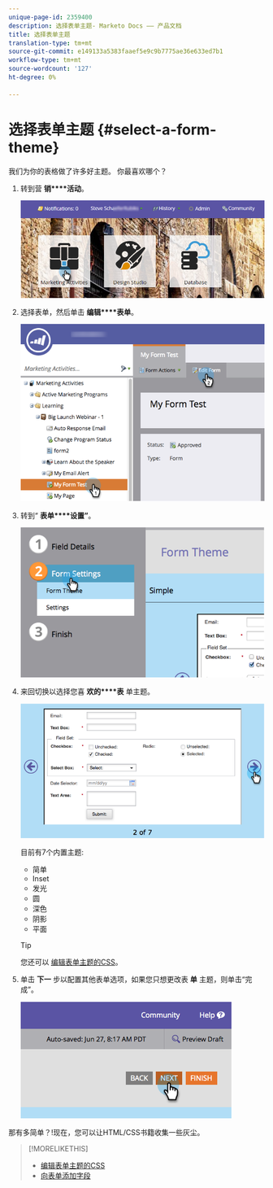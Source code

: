 ```yaml
---
unique-page-id: 2359400
description: 选择表单主题- Marketo Docs —— 产品文档
title: 选择表单主题
translation-type: tm+mt
source-git-commit: e149133a5383faaef5e9c9b7775ae36e633ed7b1
workflow-type: tm+mt
source-wordcount: '127'
ht-degree: 0%

---
```



# 选择表单主题 {#select-a-form-theme}

我们为你的表格做了许多好主题。 你最喜欢哪个？

1. 转到营 **销****活动**。

   ![](assets/login-marketing-activities-1.png)

1. 选择表单，然后单击 **编辑****表单**。

   ![](assets/editform.png)

1. 转到“ **表单****设置”**。

   ![](assets/image2014-9-15-17-7-7.png)

1. 来回切换以选择您喜 **欢的****表** 单主题。

   ![](assets/image2014-9-15-17-3a7-3a20.png)

   目前有7个内置主题:

   * 简单
   * Inset
   * 发光
   * 圆
   * 深色
   * 阴影
   * 平面

   >[!TIP]
   >
   >您还可以 [编辑表单主题的CSS](../../../../product-docs/demand-generation/forms/form-design/edit-the-css-of-a-form-theme.md)。

1. 单击 **下一** 步以配置其他表单选项，如果您只想更改表 **单** 主题，则单击“完成”。

   ![](assets/image2014-9-15-17-3a8-3a22.png)

那有多简单？!现在，您可以让HTML/CSS书籍收集一些灰尘。

>[!MORELIKETHIS]
>
>* [编辑表单主题的CSS](../../../../product-docs/demand-generation/forms/form-design/edit-the-css-of-a-form-theme.md)
>* [向表单添加字段](add-a-field-to-a-form.md)

>



